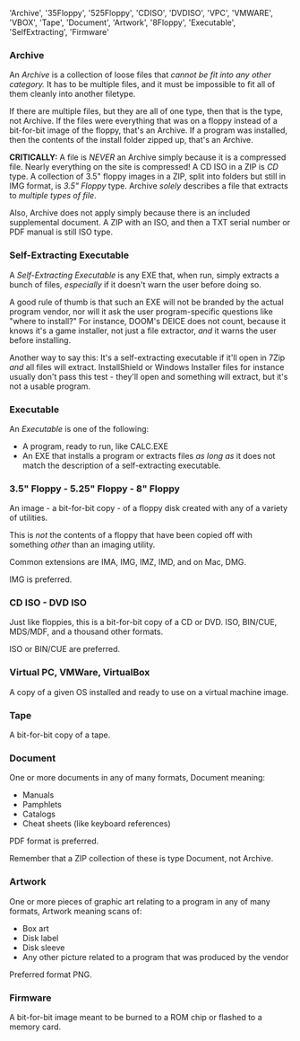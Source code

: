 'Archive', '35Floppy', '525Floppy', 'CDISO', 'DVDISO', 'VPC', 'VMWARE', 'VBOX', 'Tape', 'Document', 'Artwork', '8Floppy', 'Executable', 'SelfExtracting', 'Firmware'

### Archive

An _Archive_ is a collection of loose files that _cannot be fit into any other category._ It has to be multiple files, and it must be impossible to fit all of them cleanly into another filetype.

If there are multiple files, but they are all of one type, then that is the type, not Archive.
If the files were everything that was on a floppy instead of a bit-for-bit image of the floppy, that's an Archive.
If a program was installed, then the contents of the install folder zipped up, that's an Archive.

**CRITICALLY:** A file is *NEVER* an Archive simply because it is a compressed file. Nearly everything on the site is compressed!
A CD ISO in a ZIP is _CD_ type. A collection of 3.5" floppy images in a ZIP, split into folders but still in IMG format, is _3.5" Floppy_ type. Archive _solely_ describes a file that extracts to _multiple types of file_.

Also, Archive does not apply simply because there is an included supplemental document. A ZIP with an ISO, and then a TXT serial number or PDF manual is still ISO type.

### Self-Extracting Executable

A _Self-Extracting Executable_ is any EXE that, when run, simply extracts a bunch of files, *especially* if it doesn't warn the user before doing so.

A good rule of thumb is that such an EXE will not be branded by the actual program vendor, nor will it ask the user program-specific questions like "where to install?" For instance, DOOM's DEICE does not count, because it knows it's a game installer, not just a file extractor, _and_ it warns the user before installing.

Another way to say this: It's a self-extracting executable if it'll open in 7Zip _and_ all files will extract. InstallShield or Windows Installer files for instance usually don't pass this test - they'll open and something will extract, but it's not a usable program.

### Executable

An _Executable_ is one of the following:

- A program, ready to run, like CALC.EXE
- An EXE that installs a program or extracts files _as long as_ it does not match the description of a self-extracting executable.

### 3.5" Floppy - 5.25" Floppy - 8" Floppy

An image - a bit-for-bit copy - of a floppy disk created with any of a variety of utilities.

This is _not_ the contents of a floppy that have been copied off with something _other_ than an imaging utility.

Common extensions are IMA, IMG, IMZ, IMD, and on Mac, DMG.

IMG is preferred.

### CD ISO - DVD ISO

Just like floppies, this is a bit-for-bit copy of a CD or DVD. ISO, BIN/CUE, MDS/MDF, and a thousand other formats.

ISO or BIN/CUE are preferred.

### Virtual PC, VMWare, VirtualBox

A copy of a given OS installed and ready to use on a virtual machine image.

### Tape

A bit-for-bit copy of a tape.

### Document

One or more documents in any of many formats, Document meaning:

- Manuals
- Pamphlets
- Catalogs
- Cheat sheets (like keyboard references)

PDF format is preferred.

Remember that a ZIP collection of these is type Document, not Archive.

### Artwork

One or more pieces of graphic art relating to a program in any of many formats, Artwork meaning scans of:

- Box art
- Disk label
- Disk sleeve
- Any other picture related to a program that was produced by the vendor

Preferred format PNG.

### Firmware

A bit-for-bit image meant to be burned to a ROM chip or flashed to a memory card.
